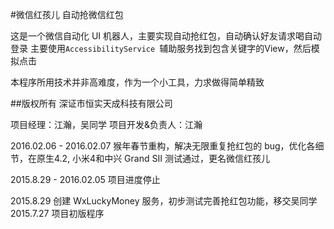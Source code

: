 #微信红孩儿 自动抢微信红包

这是一个微信自动化 UI 机器人，主要实现自动抢红包，自动确认好友请求喝自动登录
主要使用`AccessibilityService `辅助服务找到包含关键字的View，然后模拟点击

本程序所用技术并非高难度，作为一个小工具，力求做得简单精致

##版权所有
深证市恒实天成科技有限公司

项目经理：江瀚，吴同学
项目开发&负责人：江瀚


2016.02.06 - 2016.02.07 猴年春节重构，解决无限重复抢红包的 bug，优化各细节，在原生4.2, 小米4和中兴 Grand SII 测试通过，更名微信红孩儿

2015.8.29 - 2016.02.05  项目进度停止

2015.8.29 创建 WxLuckyMoney 服务，初步测试完善抢红包功能，移交吴同学
2015.7.27 项目初版程序